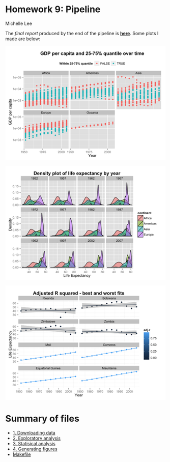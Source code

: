 # Homework 9: Pipeline
Michelle Lee  


The *final report* produced by the end of the pipeline is **[here](https://github.com/STAT545-UBC/zz_michelle_lee-coursework/blob/master/HW9/HW9.md)**. Some plots I made are below:

![Figure 1](gdp-quantile.png)

![Figure 2](lifeExp-density.png)

![Figure 3](r-sq-africa.png)


# Summary of files
* [1. Downloading data](https://github.com/STAT545-UBC/zz_michelle_lee-coursework/blob/master/HW9/1-download-data.md)
* [2. Exploratory analysis](https://github.com/STAT545-UBC/zz_michelle_lee-coursework/blob/master/HW9/2-exploratory-analysis.md)
* [3. Statisical analysis](https://github.com/STAT545-UBC/zz_michelle_lee-coursework/blob/master/HW9/3-stat-analysis.md)
* [4. Generating figures](https://github.com/STAT545-UBC/zz_michelle_lee-coursework/blob/master/HW9/4-generate-figures.md)
* [Makefile](https://github.com/STAT545-UBC/zz_michelle_lee-coursework/blob/master/HW9/Makefile)
